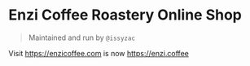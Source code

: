 # Enzi Coffee Roastery Online Shop

> Maintained and run by `@issyzac` 

Visit https://enzicoffee.com is now https://enzi.coffee
